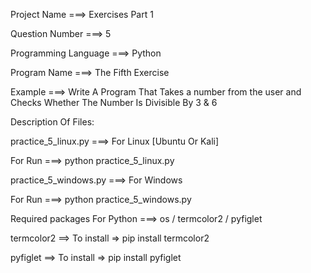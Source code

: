 Project Name ===> Exercises Part 1

Question Number ===> 5

Programming Language ===> Python

Program Name ===> The Fifth Exercise

Example ===> Write A Program That Takes a number from the user and Checks Whether The Number Is Divisible By 3 & 6

Description Of Files:

practice_5_linux.py ===> For Linux [Ubuntu Or Kali]

For Run ===> python practice_5_linux.py

practice_5_windows.py ===> For Windows

For Run ===> python practice_5_windows.py

Required packages For Python ===> os / termcolor2 / pyfiglet

termcolor2 ==> To install => pip install termcolor2

pyfiglet ==> To install => pip install pyfiglet
